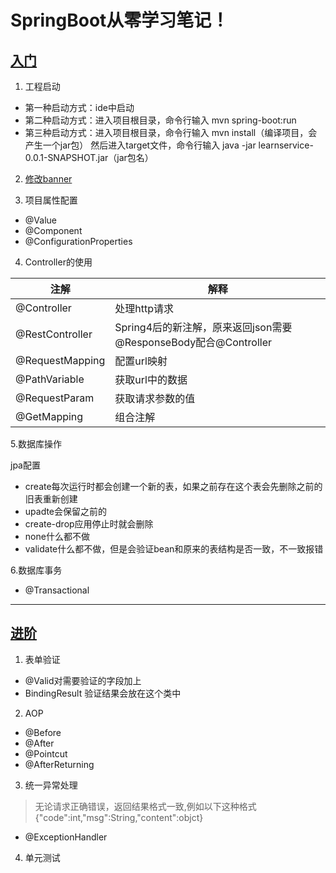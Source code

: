 # SpringBoot从零学习笔记！

## [入门](http://www.imooc.com/learn/767)
1. 工程启动
- 第一种启动方式：ide中启动
- 第二种启动方式：进入项目根目录，命令行输入 mvn spring-boot:run
- 第三种启动方式：进入项目根目录，命令行输入 mvn install（编译项目，会产生一个jar包）
然后进入target文件，命令行输入 java -jar learnservice-0.0.1-SNAPSHOT.jar（jar包名）

2. [修改banner](http://patorjk.com/software/taag)

3. 项目属性配置
- @Value
- @Component
- @ConfigurationProperties

4. Controller的使用

注解 | 解释
---|---
@Controller | 处理http请求
@RestController | Spring4后的新注解，原来返回json需要@ResponseBody配合@Controller
@RequestMapping | 配置url映射
@PathVariable | 获取url中的数据
@RequestParam | 获取请求参数的值
@GetMapping | 组合注解

5.数据库操作

jpa配置
- create每次运行时都会创建一个新的表，如果之前存在这个表会先删除之前的旧表重新创建
- upadte会保留之前的
- create-drop应用停止时就会删除
- none什么都不做
- validate什么都不做，但是会验证bean和原来的表结构是否一致，不一致报错

6.数据库事务
- @Transactional


---

## [进阶](http://www.imooc.com/learn/810)
1. 表单验证
- @Valid对需要验证的字段加上
- BindingResult 验证结果会放在这个类中
2. AOP
- @Before
- @After
- @Pointcut
- @AfterReturning
3. 统一异常处理
> 无论请求正确错误，返回结果格式一致,例如以下这种格式
{"code":int,"msg":String,"content":objct}
- @ExceptionHandler
4. 单元测试